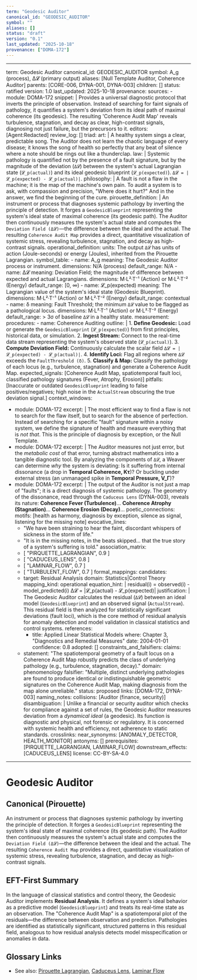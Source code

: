 ```yaml
---
term: "Geodesic Auditor"
canonical_id: "GEODESIC_AUDITOR"
symbol: ""
aliases: []
status: "draft"
version: "0.1"
last_updated: "2025-10-18"
provenance: ["DOMA-172"]
---
```


---
term: Geodesic Auditor
canonical_id: GEODESIC_AUDITOR
symbol: A_g (process), Δ𝓛 (primary output)
aliases: [Null Template Auditor, Coherence Auditor]
parents: [CORE-006, DYNA-001, DYNA-003]
children: []
status: ratified
version: 1.0
last_updated: 2025-10-18
provenance:
  sources:
    - module: DOMA-172
      snippet: |
        Provides a universal diagnostic protocol that inverts the principle of observation. Instead of searching for faint signals of pathology, it quantifies a system's deviation from its ideal path of maximal coherence (its geodesic). The resulting 'Coherence Audit Map' reveals turbulence, stagnation, and decay as clear, high-contrast signals, diagnosing not just failure, but the precursors to it.
  editors: [Agent:Redacted]
  review_log: []
triad:
  art: |
    A healthy system sings a clear, predictable song. The Auditor does not learn the chaotic language of every disease; it knows the song of health so perfectly that any beat of silence where a note should be rings out like a thunderclap.
  law: |
    Systemic pathology is quantified not by the presence of a fault signature, but by the magnitude of the deviation (`Δ𝓛`) between the system's actual Lagrangian state (`𝓛_p(actual)`) and its ideal geodesic blueprint (`𝓛_p(expected)`). `Δ𝓛 = |𝓛_p(expected) - 𝓛_p(actual)|`.
  philosophy: |
    A fault is not a flaw in the machine; it is the map of the machine's own pain. To audit a system is to ask, with compassion and precision, "Where does it hurt?" And in the answer, we find the beginning of the cure.
pirouette_definition: |
  An instrument or process that diagnoses systemic pathology by inverting the principle of detection. It forges a `GeodesicBlueprint` representing the system's ideal state of maximal coherence (its geodesic path). The Auditor then continuously measures the system's actual state and computes the `Deviation Field (Δ𝓛)`—the difference between the ideal and the actual. The resulting `Coherence Audit Map` provides a direct, quantitative visualization of systemic stress, revealing turbulence, stagnation, and decay as high-contrast signals.
operational_definition:
  units: The output `Δ𝓛` has units of action (Joule-seconds) or energy (Joules), inherited from the Pirouette Lagrangian.
  symbol_table:
    - name: A_g
      meaning: The Geodesic Auditor process or instrument.
      dimensions: N/A (process)
      default_range: N/A
    - name: Δ𝓛
      meaning: Deviation Field; the magnitude of difference between expected and actual Lagrangians.
      dimensions: M·L²·T⁻¹ (Action) or M·L²·T⁻² (Energy)
      default_range: [0, ∞)
    - name: 𝓛_p(expected)
      meaning: The Lagrangian value of the system's ideal state (Geodesic Blueprint).
      dimensions: M·L²·T⁻¹ (Action) or M·L²·T⁻² (Energy)
      default_range: contextual
    - name: δ
      meaning: Fault Threshold; the minimum `Δ𝓛` value to be flagged as a pathological locus.
      dimensions: M·L²·T⁻¹ (Action) or M·L²·T⁻² (Energy)
      default_range: > 3σ of baseline `Δ𝓛` in a healthy state.
  measurement:
    procedures:
      - name: Coherence Auditing
        outline: |
          1.  **Define Geodesic:** Load or generate the `GeodesicBlueprint` (`𝓛_p(expected)`) from first principles, historical data, or simulation.
          2.  **Ingest Stream:** Connect to the real-time data stream representing the system's observed state (`𝓛_p(actual)`).
          3.  **Compute Deviation Field:** Continuously calculate the scalar field `Δ𝓛 = |𝓛_p(expected) - 𝓛_p(actual)|`.
          4.  **Identify Loci:** Flag all regions where `Δ𝓛` exceeds the `FaultThreshold (δ)`.
          5.  **Classify & Map:** Classify the pathology of each locus (e.g., turbulence, stagnation) and generate a Coherence Audit Map.
        expected_signals: [Coherence Audit Map, spatiotemporal fault loci, classified pathology signatures (Fever, Atrophy, Erosion)]
        pitfalls: [Inaccurate or outdated `GeodesicBlueprint` leading to false positives/negatives; high noise in the `ActualStream` obscuring the true deviation signal.]
context_windows:
  - module: DOMA-172
    excerpt: |
      The most efficient way to find a flaw is not to search for the flaw itself, but to search for the absence of perfection. Instead of searching for a specific "fault" signature within a noisy system, we define the signature of health and measure everything that is *not that*. This is the principle of diagnosis by exception, or the Null Template.
  - module: DOMA-172
    excerpt: |
      The Auditor measures not just error, but the *metabolic cost* of that error, turning abstract mathematics into a tangible diagnostic tool. By analyzing the components of `Δ𝓛`, a Weaver can determine *why* the system is deviating: Is it suffering from internal dissonance (a drop in **Temporal Coherence, Kτ**)? Or buckling under external stress (an unmanaged spike in **Temporal Pressure, V_Γ**)?
  - module: DOMA-172
    excerpt: |
      The output of the Auditor is not just a map of "faults"; it is a direct diagnosis of systemic pathology. The geometry of the dissonance, read through the `Caduceus Lens` (DYNA-003), reveals its nature: **Coherence Fever (Turbulence)**... **Coherence Atrophy (Stagnation)**... **Coherence Erosion (Decay)**...
poetic_connections:
  motifs: [health as harmony, diagnosis by exception, silence as signal, listening for the missing note]
  evocative_lines:
    - "We have been straining to hear the faint, discordant whispers of sickness in the storm of life."
    - "It is in the missing notes, in the beats skipped... that the true story of a system's suffering is told."
  association_matrix:
    - [ "PIRQUETTE_LAGRANGIAN", 0.9 ]
    - [ "CADUCEUS_LENS", 0.8 ]
    - [ "LAMINAR_FLOW", 0.7 ]
    - [ "TURBULENT_FLOW", 0.7 ]
formal_mappings:
  candidates:
    - target: Residual Analysis
      domain: Statistics|Control Theory
      mapping_kind: operational
      equation_hint: |
        residual(i) = observed(i) - model_predicted(i)
        Δ𝓛 = |𝓛_p(actual) - 𝓛_p(expected)|
      justification: |
        The Geodesic Auditor calculates the residual (`Δ𝓛`) between an ideal model (`GeodesicBlueprint`) and an observed signal (`ActualStream`). This residual field is then analyzed for statistically significant deviations (fault loci), which is the core method of residual analysis for anomaly detection and model validation in classical statistics and control systems.
      references:
        - title: Applied Linear Statistical Models
          where: Chapter 3, "Diagnostics and Remedial Measures"
          date: 2004-01-01
      confidence: 0.8
  adopted: []
constraints_and_falsifiers:
  claims:
    - statement: "The spatiotemporal geometry of a fault locus on a Coherence Audit Map robustly predicts the class of underlying pathology (e.g., turbulence, stagnation, decay)."
      domain: phenomenology
      falsifier: "Multiple, distinct underlying pathologies are found to produce identical or indistinguishable geometric signatures on the Coherence Audit Map, making diagnosis from the map alone unreliable."
      status: proposed
      links: [DOMA-172, DYNA-003]
naming_notes:
  collisions: [Auditor (finance, security)]
  disambiguation: |
    Unlike a financial or security auditor which checks for compliance against a set of rules, the Geodesic Auditor measures deviation from a *dynamical ideal* (a geodesic). Its function is diagnostic and physical, not forensic or regulatory. It is concerned with systemic health and efficiency, not adherence to static standards.
crosslinks:
  near_synonyms: [ANOMALY_DETECTOR, HEALTH_MONITOR]
  antonyms: []
  prerequisites: [PIRQUETTE_LAGRANGIAN, LAMINAR_FLOW]
  downstream_effects: [CADUCEUS_LENS]
license: CC-BY-SA-4.0
---

# Geodesic Auditor

## Canonical (Pirouette)
An instrument or process that diagnoses systemic pathology by inverting the principle of detection. It forges a `GeodesicBlueprint` representing the system's ideal state of maximal coherence (its geodesic path). The Auditor then continuously measures the system's actual state and computes the `Deviation Field (Δ𝓛)`—the difference between the ideal and the actual. The resulting `Coherence Audit Map` provides a direct, quantitative visualization of systemic stress, revealing turbulence, stagnation, and decay as high-contrast signals.

## EFT-First Summary
In the language of classical statistics and control theory, the Geodesic Auditor implements **Residual Analysis**. It defines a system's ideal behavior as a predictive model (`GeodesicBlueprint`) and treats its real-time state as an observation. The "Coherence Audit Map" is a spatiotemporal plot of the residuals—the difference between observation and prediction. Pathologies are identified as statistically significant, structured patterns in this residual field, analogous to how residual analysis detects model misspecification or anomalies in data.

## Glossary Links
- See also: [Pirouette Lagrangian](PIRQUETTE_LAGRANGIAN), [Caduceus Lens](CADUCEUS_LENS), [Laminar Flow](LAMINAR_FLOW)